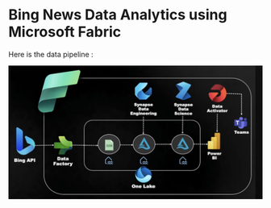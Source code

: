 # Bing News Data Analytics using Microsoft Fabric

Here is the data pipeline :

![Data_pipeline](MSFabric_DE.jpg)
